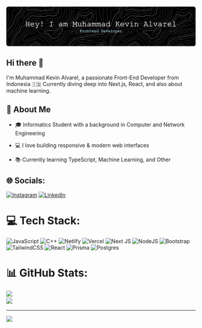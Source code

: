 ![Muhammad Kevin Alvarel](img/header.png)

## Hi there 👋

I'm Muhammad Kevin Alvarel, a passionate Front-End Developer from Indonesia 🇮🇩
Currently diving deep into Next.js, React, and also about machine learning.

## 🚀 About Me

- 🎓 Informatics Student with a background in Computer and Network Engineering

- 💻 I love building responsive & modern web interfaces

- 📚 Currently learning TypeScript, Machine Learning, and Other

## 🌐 Socials:

[![Instagram](https://img.shields.io/badge/Instagram-%23E4405F.svg?logo=Instagram&logoColor=white)](https://instagram.com/kevinalvrl_) [![LinkedIn](https://img.shields.io/badge/LinkedIn-%230077B5.svg?logo=linkedin&logoColor=white)](linkedin.com/in/muhammad-kevin-alvarel-992974355/)

# 💻 Tech Stack:

![JavaScript](https://img.shields.io/badge/javascript-%23323330.svg?style=for-the-badge&logo=javascript&logoColor=%23F7DF1E) ![C++](https://img.shields.io/badge/c++-%2300599C.svg?style=for-the-badge&logo=c%2B%2B&logoColor=white) ![Netlify](https://img.shields.io/badge/netlify-%23000000.svg?style=for-the-badge&logo=netlify&logoColor=#00C7B7) ![Vercel](https://img.shields.io/badge/vercel-%23000000.svg?style=for-the-badge&logo=vercel&logoColor=white) ![Next JS](https://img.shields.io/badge/Next-black?style=for-the-badge&logo=next.js&logoColor=white) ![NodeJS](https://img.shields.io/badge/node.js-6DA55F?style=for-the-badge&logo=node.js&logoColor=white) ![Bootstrap](https://img.shields.io/badge/bootstrap-%238511FA.svg?style=for-the-badge&logo=bootstrap&logoColor=white) ![TailwindCSS](https://img.shields.io/badge/tailwindcss-%2338B2AC.svg?style=for-the-badge&logo=tailwind-css&logoColor=white) ![React](https://img.shields.io/badge/react-%2320232a.svg?style=for-the-badge&logo=react&logoColor=%2361DAFB) ![Prisma](https://img.shields.io/badge/Prisma-3982CE?style=for-the-badge&logo=Prisma&logoColor=white) ![Postgres](https://img.shields.io/badge/postgres-%23316192.svg?style=for-the-badge&logo=postgresql&logoColor=white)

# 📊 GitHub Stats:

![](https://nirzak-streak-stats.vercel.app/?user=kevinalvarel&theme=dark&hide_border=false)<br/>
![](https://github-readme-stats.vercel.app/api/top-langs/?username=kevinalvarel&theme=dark&hide_border=false&include_all_commits=false&count_private=false&layout=compact)

---

[![](https://visitcount.itsvg.in/api?id=kevinalvarel&icon=0&color=0)](https://visitcount.itsvg.in)

<!-- Proudly created with GPRM ( https://gprm.itsvg.in ) -->

<!--
**kevinalvarel/kevinalvarel** is a ✨ _special_ ✨ repository because its `README.md` (this file) appears on your GitHub profile.

Here are some ideas to get you started:

- 🔭 I’m currently working on ...
- 🌱 I’m currently learning ...
- 👯 I’m looking to collaborate on ...
- 🤔 I’m looking for help with ...
- 💬 Ask me about ...
- 📫 How to reach me: ...
- 😄 Pronouns: ...
- ⚡ Fun fact: ...
-->
